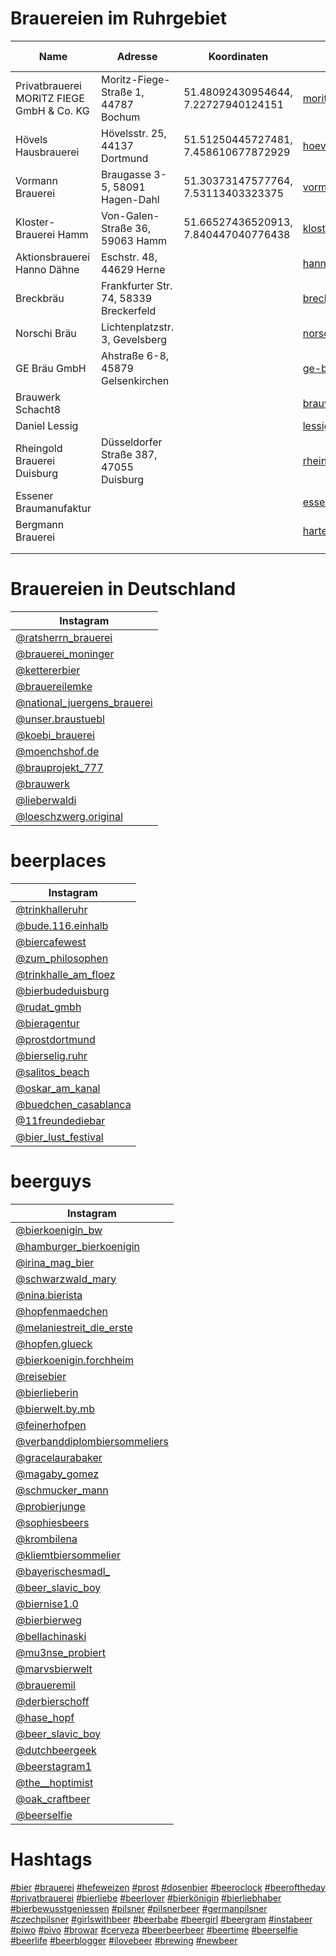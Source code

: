 # Brauereien im Ruhrgebiet

| Name                                       | Adresse                                     | Koordinaten                          | Website                        | Instagram                                                       | Google Maps                                                                 |
|--------------------------------------------|---------------------------------------------|--------------------------------------|--------------------------------|-----------------------------------------------------------------|-----------------------------------------------------------------------------|
| Privatbrauerei MORITZ FIEGE GmbH & Co. KG  | Moritz-Fiege-Straße 1, 44787 Bochum         | 51.48092430954644, 7.22727940124151  | [moritz-fiege.de](https://moritz-fiege.de)  | [@moritzfiegebrauerei](https://instagram.com/moritzfiegebrauerei)      | [Google Maps](https://maps.app.goo.gl/me5mVNVSvmL7P3hm8) |
| Hövels Hausbrauerei                        | Hövelsstr. 25, 44137 Dortmund               | 51.51250445727481, 7.458610677872929 | [hoevels-hausbrauerei.de](https://www.hoevels-hausbrauerei.de/)  | [@hoevels](https://instagram.com/hoevels) [@hoevels.hausbrauerei](https://instagram.com/hoevels.hausbrauerei) | [Google Maps](https://maps.app.goo.gl/icXd6ib6EXkig1rq6) |
| Vormann Brauerei                           | Braugasse 3-5, 58091 Hagen-Dahl             | 51.30373147577764, 7.53113403323375  | [vormann-brauerei.de](https://www.vormann-brauerei.de/) | [@vormann_brauerei](https://instagram.com/vormann_brauerei) | [Google Maps](https://maps.app.goo.gl/ZF8sc4uJX4ZxKSBL8) |
| Kloster-Brauerei Hamm                      | Von-Galen-Straße 36, 59063 Hamm             | 51.66527436520913, 7.840447040776438 | [klosterbrauerei-hamm.de](https://www.klosterbrauerei-hamm.de/) | [@kloster_brauerei_hamm](https://instagram.com/kloster_brauerei_hamm) | [Google Maps](https://maps.app.goo.gl/PLX1m733DTdpuGYY8) |
| Aktionsbrauerei Hanno Dähne | Eschstr. 48, 44629 Herne | | [hannosgegenmassenbierhaltung.de](https://www.hannosgegenmassenbierhaltung.de/) | [@hannosbier](https://www.instagram.com/hannosbier/) | |
| Breckbräu | Frankfurter Str. 74, 58339 Breckerfeld | | [breckbraeu.de/](http://www.breckbraeu.de/) | [@breckbraeu2018](https://instagram.com/breckbraeu2018) | |
| Norschi Bräu | Lichtenplatzstr. 3, Gevelsberg | | [norschibrau.de](https://www.norschibrau.de/) | [@norschibrau](https://instagram.com/norschibrau) | |
| GE Bräu GmbH | Ahstraße 6-8, 45879 Gelsenkirchen || [ge-braeu.de](https://ge-braeu.de/) | [@ge.braeu](https://instagram.com/ge.braeu) ||
| Brauwerk Schacht8 ||| [brauwerk-schacht8.de](https://brauwerk-schacht8.de/) | [@brauwerk_schacht8](https://instagram.com/brauwerk_schacht8) ||
| Daniel Lessig ||| [lessigs.com](https://lessigs.com/) | [@lessigs_brauwerkstatt](https://instagram.com/lessigs_brauwerkstatt) ||
| Rheingold Brauerei Duisburg | Düsseldorfer Straße 387, 47055 Duisburg || [rheingold-brauerei.de](http://rheingold-brauerei.de/) | [@rheingoldbrauerei](https://instagram.com/rheingoldbrauerei) ||
| Essener Braumanufaktur ||| [essener-braumanufaktur.de](https://essener-braumanufaktur.de/) | [@ebm_bier](https://instagram.com/ebm_bier) ||
| Bergmann Brauerei ||| [harte-arbeit-ehrlicher-lohn.de](https://harte-arbeit-ehrlicher-lohn.de/) | [@bergmann.brauerei](https://instagram.com/bergmann.brauerei) ||
|||||||
|||||||

# Brauereien in Deutschland

| Instagram                                                                        |
|----------------------------------------------------------------------------------|
| [@ratsherrn_brauerei](https://instagram.com/ratsherrn_brauerei)                  |
| [@brauerei_moninger](https://instagram.com/brauerei_moninger)                    |
| [@kettererbier](https://instagram.com/kettererbier)                              |
| [@brauereilemke](https://instagram.com/brauereilemke)                            |
| [@national_juergens_brauerei](https://instagram.com/national_juergens_brauerei)  |
| [@unser.braustuebl](https://instagram.com/unser.braustuebl)                      |
| [@koebi_brauerei](https://instagram.com/koebi_brauerei)                          |
| [@moenchshof.de](https://instagram.com/moenchshof.de)                            |
| [@brauprojekt_777](https://instagram.com/brauprojekt_777)                        |
| [@brauwerk](https://instagram.com/brauwerk)                                      |
| [@lieberwaldi](https://instagram.com/lieberwaldi)                                |
| [@loeschzwerg.original](https://instagram.com/loeschzwerg.original)              |

# beerplaces
|  Instagram                                                                       |
|----------------------------------------------------------------------------------|
| [@trinkhalleruhr](https://instagram.com/trinkhalleruhr)                          |
| [@bude.116.einhalb](https://instagram.com/bude.116.einhalb)                      |
| [@biercafewest](https://instagram.com/biercafewest)                              |
| [@zum_philosophen](https://instagram.com/zum_philosophen)                        |
| [@trinkhalle_am_floez](https://instagram.com/trinkhalle_am_floez)                |
| [@bierbudeduisburg](https://instagram.com/bierbudeduisburg)                      |
| [@rudat_gmbh](https://instagram.com/rudat_gmbh)                                  |
| [@bieragentur](https://instagram.com/bieragentur)                                |
| [@prostdortmund](https://instagram.com/prostdortmund)                            |
| [@bierselig.ruhr](https://instagram.com/bierselig.ruhr)                          |
| [@salitos_beach](https://instagram.com/salitos_beach)                            |
| [@oskar_am_kanal](https://instagram.com/oskar_am_kanal)                          |
| [@buedchen_casablanca](https://instagram.com/buedchen_casablanca)                |
| [@11freundediebar](https://instagram.com/11freundediebar)                        |
| [@bier_lust_festival](https://instagram.com/bier_lust_festival)                  |

# beerguys
|  Instagram                                                                               |
|------------------------------------------------------------------------------------------|
| [@bierkoenigin_bw](https://instagram.com/bierkoenigin_bw)                                |
| [@hamburger_bierkoenigin](https://instagram.com/hamburger_bierkoenigin)                  |
| [@irina_mag_bier](https://instagram.com/irina_mag_bier)                                  |
| [@schwarzwald_mary](https://instagram.com/schwarzwald_mary)                              |
| [@nina.bierista](https://instagram.com/nina.bierista)                                    |
| [@hopfenmaedchen](https://instagram.com/hopfenmaedchen)                                  |
| [@melaniestreit_die_erste](https://instagram.com/melaniestreit_die_erste)                |
| [@hopfen.glueck](https://instagram.com/hopfen.glueck)                                    |
| [@bierkoenigin.forchheim](https://instagram.com/bierkoenigin.forchheim)                  |
| [@reisebier](https://instagram.com/reisebier)                                            |
| [@bierlieberin](https://instagram.com/bierlieberin)                                      |
| [@bierwelt.by.mb](https://instagram.com/bierwelt.by.mb)                                  |
| [@feinerhofpen](https://instagram.com/feinerhofpen)                                      |
| [@verbanddiplombiersommeliers](https://instagram.com/verbanddiplombiersommeliers)        |
| [@gracelaurabaker](https://instagram.com/gracelaurabaker)                                |
| [@magaby_gomez](https://instagram.com/magaby_gomez)                                      |
| [@schmucker_mann](https://instagram.com/schmucker_mann)                                  |
| [@probierjunge](https://instagram.com/probierjunge)                                      |
| [@sophiesbeers](https://instagram.com/sophiesbeers)                                      |
| [@krombilena](https://instagram.com/krombilena)                                          |
| [@kliemtbiersommelier](https://instagram.com/kliemtbiersommelier)                        |
| [@bayerischesmadl_](https://instagram.com/bayerischesmadl_)                              |
| [@beer_slavic_boy](https://instagram.com/beer_slavic_boy)                                |
| [@biernise1.0](https://instagram.com/biernise1.0)                                        |
| [@bierbierweg](https://instagram.com/bierbierweg)                                        |
| [@bellachinaski](https://instagram.com/bellachinaski)                                    |
| [@mu3nse_probiert](https://instagram.com/mu3nse_probiert)                                |
| [@marvsbierwelt](https://instagram.com/marvsbierwelt)                                    |
| [@braueremil](https://instagram.com/braueremil)                                          |
| [@derbierschoff](https://instagram.com/derbierschoff)                                    |
| [@hase_hopf](https://instagram.com/hase_hopf)                                            |
| [@beer_slavic_boy](https://instagram.com/beer_slavic_boy)                                |
| [@dutchbeergeek](https://instagram.com/dutchbeergeek)                                    |
| [@beerstagram1](https://instagram.com/beerstagram1)                                      |
| [@the__hoptimist](https://instagram.com/the__hoptimist)                                  |
| [@oak_craftbeer](https://instagram.com/oak_craftbeer)                                    |
| [@beerselfie](https://instagram.com/beerselfie)                                          |


# Hashtags
[#bier](https://www.instagram.com/explore/tags/bier/)
[#brauerei](https://www.instagram.com/explore/tags/brauerei/)
[#hefeweizen](https://www.instagram.com/explore/tags/hefeweizen/)
[#prost](https://www.instagram.com/explore/tags/prost/)
[#dosenbier](https://www.instagram.com/explore/tags/dosenbier/)
[#beeroclock](https://www.instagram.com/explore/tags/beeroclock/)
[#beeroftheday](https://www.instagram.com/explore/tags/beeroftheday/)
[#privatbrauerei](https://www.instagram.com/explore/tags/privatbrauerei/)
[#bierliebe](https://www.instagram.com/explore/tags/bierliebe/)
[#beerlover](https://www.instagram.com/explore/tags/beerlover/)
[#bierkönigin](https://www.instagram.com/explore/tags/bierkönigin/)
[#bierliebhaber](https://www.instagram.com/explore/tags/bierliebhaber/)
[#bierbewusstgeniessen](https://www.instagram.com/explore/tags/bierbewusstgeniessen/)
[#pilsner](https://www.instagram.com/explore/tags/pilsner/)
[#pilsnerbeer](https://www.instagram.com/explore/tags/pilsnerbeer/)
[#germanpilsner](https://www.instagram.com/explore/tags/germanpilsner/)
[#czechpilsner](https://www.instagram.com/explore/tags/czechpilsner/)
[#girlswithbeer](https://www.instagram.com/explore/tags/girlswithbeer/)
[#beerbabe](https://www.instagram.com/explore/tags/beerbabe/)
[#beergirl](https://www.instagram.com/explore/tags/beergirl/)
[#beergram](https://www.instagram.com/explore/tags/beergram/)
[#instabeer](https://www.instagram.com/explore/tags/instabeer/)
[#piwo](https://www.instagram.com/explore/tags/piwo/)
[#pivo](https://www.instagram.com/explore/tags/pivo/)
[#browar](https://www.instagram.com/explore/tags/browar/)
[#cerveza](https://www.instagram.com/explore/tags/cerveza/)
[#beerbeerbeer](https://www.instagram.com/explore/tags/beerbeerbeer/)
[#beertime](https://www.instagram.com/explore/tags/beertime/)
[#beerselfie](https://www.instagram.com/explore/tags/beerselfie/)
[#beerlife](https://www.instagram.com/explore/tags/beerlife/)
[#beerblogger](https://www.instagram.com/explore/tags/beerblogger/)
[#ilovebeer](https://www.instagram.com/explore/tags/ilovebeer/)
[#brewing](https://www.instagram.com/explore/tags/brewing/)
[#newbeer](https://www.instagram.com/explore/tags/newbeer/)
